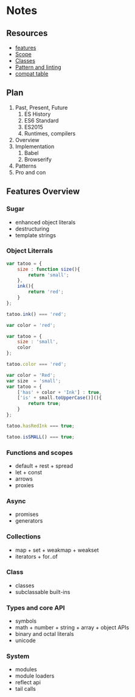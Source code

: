 # Notes

## Resources

 - [features](https://github.com/lukehoban/es6features)
 - [Scope](http://www.2ality.com/2015/02/es6-scoping.html)
 - [Classes](http://www.2ality.com/2015/02/es6-classes-final.html)
 - [Pattern and linting](https://medium.com/javascript-scene/how-to-use-es6-for-isomorphic-javascript-apps-2a9c3abe5ea2)
 - [compat table](http://kangax.github.io/compat-table/es6/)

## Plan

 1. Past, Present, Future
    1. ES History
    2. ES6 Standard
    3. ES2015
    4. Runtimes, compilers
 2. Overview
 3. Implementation
    1. Babel
    2. Browserify
 4. Patterns
 5. Pro and con

## Features Overview

### Sugar

- enhanced object literals
- destructuring
- template strings

### Object Literrals

```javascript
var tatoo = {
    size : function size(){
        return 'small';
    },
    ink(){
        return 'red';
    }
};

tatoo.ink() === 'red';
```

```javascript
var color = 'red';

var tatoo = {
    size : 'small',
    color
};

tatoo.color === 'red';
```

```javascript
var color = 'Red';
var size  = 'small';
var tatoo = {
    ['has' + color + 'Ink'] : true,
    ['is' + small.toUpperCase()](){
        return true;
    }
};

tatoo.hasRedInk === true;

tatoo.isSMALL() === true;
```


### Functions and scopes

- default + rest + spread
- let + const
- arrows
- proxies

### Async

- promises
- generators

### Collections

- map + set + weakmap + weakset
- iterators + for..of

### Class

- classes
- subclassable built-ins

### Types and core API

- symbols
- math + number + string + array + object APIs
- binary and octal literals
- unicode

### System

- modules
- module loaders
- reflect api
- tail calls
